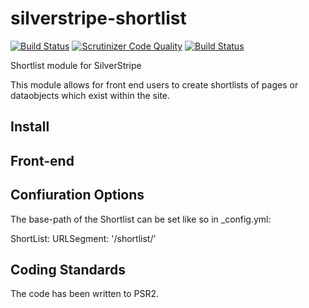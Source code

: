 # silverstripe-shortlist

[![Build Status](https://scrutinizer-ci.com/g/salted-herring/silverstripe-shortlist/badges/build.png?b=master)](https://scrutinizer-ci.com/g/salted-herring/silverstripe-shortlist/build-status/master) [![Scrutinizer Code Quality](https://scrutinizer-ci.com/g/salted-herring/silverstripe-shortlist/badges/quality-score.png?b=master)](https://scrutinizer-ci.com/g/salted-herring/silverstripe-shortlist/?branch=master) [![Build Status](https://travis-ci.org/salted-herring/silverstripe-shortlist.svg?branch=master)](https://travis-ci.org/salted-herring/silverstripe-shortlist)

Shortlist module for SilverStripe

This module allows for front end users to create shortlists of pages or dataobjects which exist within the site.

## Install

## Front-end

## Confiuration Options

The base-path of the Shortlist can be set like so in _config.yml:

 ShortList:
   URLSegment: '/shortlist/'

## Coding Standards

The code has been written to PSR2.
